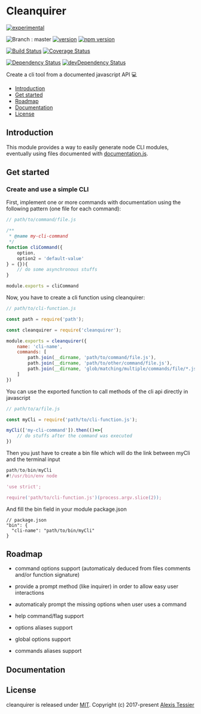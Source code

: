 # Cleanquirer

[![experimental](http://badges.github.io/stability-badges/dist/experimental.svg)](http://github.com/badges/stability-badges)

![Branch : master](https://img.shields.io/badge/Branch-master-blue.svg)
[![version](https://img.shields.io/badge/version-0.1.0-blue.svg)](https://github.com/AlexisTessier/cleanquirer#readme)
[![npm version](https://badge.fury.io/js/cleanquirer.svg)](https://badge.fury.io/js/cleanquirer)

[![Build Status](https://travis-ci.org/AlexisTessier/cleanquirer.svg?branch=master)](https://travis-ci.org/AlexisTessier/cleanquirer)
[![Coverage Status](https://coveralls.io/repos/AlexisTessier/cleanquirer/badge.svg?branch=master&service=github)](https://coveralls.io/github/AlexisTessier/cleanquirer?branch=master)

[![Dependency Status](https://david-dm.org/AlexisTessier/cleanquirer.svg)](https://david-dm.org/AlexisTessier/cleanquirer)
[![devDependency Status](https://david-dm.org/AlexisTessier/cleanquirer/dev-status.svg)](https://david-dm.org/AlexisTessier/cleanquirer#info=devDependencies)

Create a cli tool from a documented javascript API 💻

-   [Introduction](#introduction)
-   [Get started](#get-started)
-   [Roadmap](#roadmap)
-   [Documentation](#documentation)
-   [License](#license)

## Introduction

This module provides a way to easily generate node CLI modules, eventually using files documented with [documentation.js](http://documentation.js.org/).

## Get started

### Create and use a simple CLI

First, implement one or more commands with documentation using the following pattern (one file for each command):

```javascript
// path/to/command/file.js

/**
 * @name my-cli-command
 */
function cliCommand({
    option,
    option2 = 'default-value'
} = {}){
    // do some asynchronous stuffs
}

module.exports = cliCommand
```

Now, you have to create a cli function using cleanquirer:

```javascript
// path/to/cli-function.js

const path = require('path');

const cleanquirer = require('cleanquirer');

module.exports = cleanquirer({
    name: 'cli-name',
    commands: [
        path.join(__dirname, 'path/to/command/file.js'),
        path.join(__dirname, 'path/to/other/command/file.js'),
        path.join(__dirname, 'glob/matching/multiple/commands/file/*.js')
    ]
})
```

You can use the exported function to call methods of the cli api directly in javascript

```javascript
// path/to/a/file.js

const myCli = require('path/to/cli-function.js');

myCli(['my-cli-command']).then(()=>{
    // do stuffs after the command was executed
})
```

Then you just have to create a bin file which will do the link between myCli and the terminal input

```javascript
path/to/bin/myCli
#!/usr/bin/env node

'use strict';

require('path/to/cli-function.js')(process.argv.slice(2));
```

And fill the bin field in your module package.json

    // package.json
    "bin": {
      "cli-name": "path/to/bin/myCli"
    }

## Roadmap

-   command options support (automaticaly deduced from files comments and/or function signature)


-   provide a prompt method (like inquirer) in order to allow easy user interactions


-   automaticaly prompt the missing options when user uses a command


-   help command/flag support


-   options aliases support


-   global options support


-   commands aliases support

## Documentation

<!-- Generated by documentation.js. Update this documentation by updating the source code. -->

## License

cleanquirer is released under [MIT](http://opensource.org/licenses/MIT). 
Copyright (c) 2017-present [Alexis Tessier](https://github.com/AlexisTessier)
